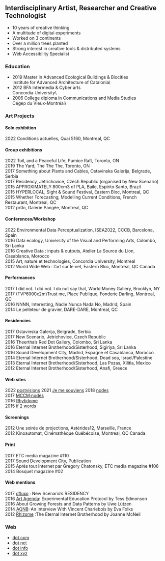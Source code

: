 ## Interdisciplinary Artist, Researcher and Creative Technologist

- 10 years of creative thinking  
- A multitude of digital experiments  
- Worked on 3 continents  
- Over a million trees planted
- Strong interest in creative tools & distributed systems
- Web Accessibility Specialist


### Education
- 2019 Master in Advanced Ecological Buildings & Biocities  
        Institute for Advanced Architecture of Catalonia\
- 2012 BFA Intermedia & Cyber arts  
        Concordia University\
- 2006 College diploma in Communications and Media Studies  
        Cégep du Vieux-Montréal\


### Art Projects

#### Solo exhibition
2022 Conditions actuelles, Quai 5160, Montreal, QC  
  
#### Group exhibitions
2022 Toil, and a Peaceful Life, Pumice Raft, Toronto, ON   
2019 The Yard, The The The, Toronto, ON  
2017 Something about Plants and Cables, Ostavinska Galerija, Belgrade, Serbia  
2017 Residency, Jetrichovice, Czech Republic (organised by New Scenario)  
2015 APPROXIMATELY 800cm3 of PLA, Baile, Espírito Santo, Brazil  
2015 HYPERLOCAL, Sight & Sound Festival, Eastern Bloc, Montreal, QC  
2015 Whether Forecasting, Modelling Current Conditions, French Restaurant, Montreal, QC  
2012 pr0n, Galerie Pangée, Montreal, QC  
  
#### Conferences/Workshop
2022 Environmental Data Perceptualization, ISEA2022, CCCB, Barcelona, Spain  
2016 Data ecology, University of the Visual and Performing Arts, Colombo, Sri Lanka  
2016 Creative Data : inputs & outputs, Atelier La Source du Lion, Casablanca, Morocco  
2015 Art, nature et technologies, Concordia University, Montreal  
2012 World Wide Web : l’art sur le net, Eastern Bloc, Montreal, QC Canada  
  
#### Performances
2017 I did not. I did not. I do not say that, World Money Gallery, Brooklyn, NY  
2017 (TVP6000x2m)Trust me, Place Publique, Fonderie Darling, Montreal, QC  
2016 NNNN, Interesting, Nadie Nunca Nada No, Madrid, Spain  
2014 Le pelleteur de gravier, DARE-DARE, Montreal, QC  
  
#### Residencies
2017 Ostavinska Galerija, Belgrade, Serbia  
2017 New Scenario, Jetrichovice, Czech Republic  
2016 Theertha’s Red Dot Gallery, Colombo, Sri Lanka  
2016 Eternal Internet Brotherhood/Sisterhood, Sigiriya, Sri Lanka  
2016 Sound Development City, Madrid, Espagne et Casablanca, Morocco  
2014 Eternal Internet Brotherhood/Sisterhood, Dead sea, Israel/Palestine  
2013 Eternal Internet Brotherhood/Sisterhood, Las Pozas, Xilitla, Mexico  
2012 Eternal Internet Brotherhood/Sisterhood, Anafi, Greece  
  
#### Web sites
2022 [postvisions](https://postvis.io)
2021 [Je me souviens](https://www.couvre-feu.quebec/)
2018 [nodes](https://vincentcharlebois.net//nodes.html)  
2017 [MCCM;nodes](https://tripledoublev.net)  
2016 [Rhytidome](https://tripledoublev.net/rhytidome)  
2015 [if 2 words](https://tripledoublev.com/scroll)  
  
#### Screenings
2012 Une soirée de projections, Astérides12, Marseille, France  
2012 Kinoautomat, Cinémathèque Québécoise, Montreal, QC Canada  
  
#### Print
2017 ETC media magazine #110   
2017 Sound Development City, Publication  
2015 Après tout Internet par Gregory Chatonsky, ETC media magazine #106  
2014 Bosquet magazine #02  
  
#### Web mentions
2017 [ofluxo](https://www.ofluxo.net/new-scenarios-residency/) : New Scenario’s RESIDENCY  
2016 [Art Agenda](https://www.art-agenda.com/criticism/239530/experimental-education-protocol): Experimental Education Protocol by Tess Edmonson  
2016 About Growing Forests and Data Patterns by Uwe Lützen  
2014 [AQNB](https://www.aqnb.com/2014/03/31/an-interview-with-vincent-charlebois/): An Interview With Vincent Charlebois by Eva Folks  
2012 [Rhizome](https://rhizome.org/editorial/2012/aug/27/eternal-internet-brotherhood/) :The Eternal Internet Brotherhood by Joanne McNeil  
  

### Web
- [dot com](https://vincentcharlebois.com)  
- [dot net](https://vincentcharlebois.net)  
- [dot info](https://vincent.charlebois.info)  
- [dot xyz](https://vncnt.xyz)  
